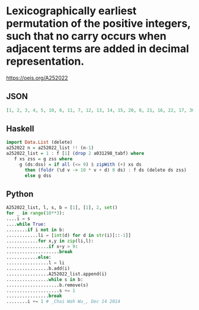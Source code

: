# Lexicographically earliest permutation of the positive integers, such that no carry occurs when adjacent terms are added in decimal representation\.
https://oeis.org/A252022
## JSON
```JSON
[1, 2, 3, 4, 5, 10, 6, 11, 7, 12, 13, 14, 15, 20, 8, 21, 16, 22, 17, 30, 9, 40, 18, 31, 23, 24, 25, 32, 26, 33, 34, 35, 41, 27, 42, 36, 43, 44, 45, 50, 19, 60, 28, 51, 37, 52, 46, 53, 100, 29, 70, 101, 38, 61, 102, 47, 110, 39, 120, 48, 111, 54, 103, 55, 104]
```
## Haskell
```Haskell
import Data.List (delete)
a252022 n = a252022_list !! (n-1)
a252022_list = 1 : f [1] (drop 2 a031298_tabf) where
   f xs zss = g zss where
     g (ds:dss) = if all (<= 9) $ zipWith (+) xs ds
       then (foldr (\d v -> 10 * v + d) 0 ds) : f ds (delete ds zss)
       else g dss
```
## Python
```Python
A252022_list, l, s, b = [1], [1], 2, set()
for _ in range(10**3):
....i = s
....while True:
........if i not in b:
............li = [int(d) for d in str(i)[::-1]]
............for x,y in zip(li,l):
................if x+y > 9:
....................break
............else:
................l = li
................b.add(i)
................A252022_list.append(i)
................while s in b:
....................b.remove(s)
....................s += 1
................break
........i += 1 # _Chai Wah Wu_, Dec 14 2014
```
